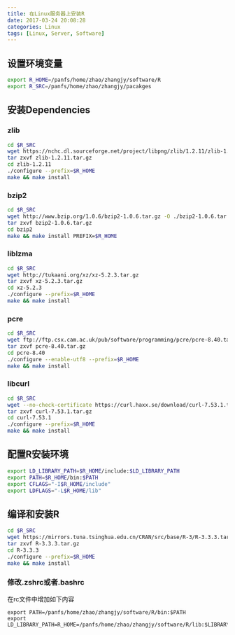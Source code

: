 ```yaml
---
title: 在Linux服务器上安装R
date: 2017-03-24 20:08:28
categories: Linux
tags: [Linux, Server, Software]
---
```


## 设置环境变量

```bash
export R_HOME=/panfs/home/zhao/zhangjy/software/R
export R_SRC=/panfs/home/zhao/zhangjy/pacakges
```

## 安装Dependencies

### zlib

```bash
cd $R_SRC
wget https://nchc.dl.sourceforge.net/project/libpng/zlib/1.2.11/zlib-1.2.11.tar.gz
tar zxvf zlib-1.2.11.tar.gz
cd zlib-1.2.11 
./configure --prefix=$R_HOME
make && make install
```

<!-- more -->

### bzip2

```bash
cd $R_SRC
wget http://www.bzip.org/1.0.6/bzip2-1.0.6.tar.gz -O ./bzip2-1.0.6.tar.gz
tar zxvf bzip2-1.0.6.tar.gz
cd bzip2
make && make install PREFIX=$R_HOME
```

### liblzma

```bash
cd $R_SRC
wget http://tukaani.org/xz/xz-5.2.3.tar.gz 
tar zxvf xz-5.2.3.tar.gz
cd xz-5.2.3
./configure --prefix=$R_HOME
make && make install
```

### pcre

```bash
cd $R_SRC
wget ftp://ftp.csx.cam.ac.uk/pub/software/programming/pcre/pcre-8.40.tar.gz
tar zxvf pcre-8.40.tar.gz
cd pcre-8.40
./configure --enable-utf8 --prefix=$R_HOME
make && make install
```

### libcurl

```bash
cd $R_SRC
wget --no-check-certificate https://curl.haxx.se/download/curl-7.53.1.tar.gz
tar zxvf curl-7.53.1.tar.gz
cd curl-7.53.1
./configure --prefix=$R_HOME
make && make install
```

## 配置R安装环境

```bash
export LD_LIBRARY_PATH=$R_HOME/include:$LD_LIBRARY_PATH
export PATH=$R_HOME/bin:$PATH
export CFLAGS="-I$R_HOME/include"
export LDFLAGS="-L$R_HOME/lib"
```

## 编译和安装R

```bash
cd $R_SRC
wget https://mirrors.tuna.tsinghua.edu.cn/CRAN/src/base/R-3/R-3.3.3.tar.gz
tar zxvf R-3.3.3.tar.gz
cd R-3.3.3
./configure --prefix=$R_HOME
make && make install
```

### 修改.zshrc或者.bashrc

在rc文件中增加如下内容

```
export PATH=/panfs/home/zhao/zhangjy/software/R/bin:$PATH
export LD_LIBRARY_PATH=R_HOME=/panfs/home/zhao/zhangjy/software/R/lib:$LIBRARY_PATH
```